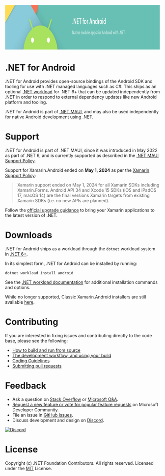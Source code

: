 <img src="Documentation/images/banner.png" alt=".NET for Android banner" height="145" >

.NET for Android
===============

.NET for Android provides open-source bindings of the Android SDK and tooling for use with
.NET managed languages such as C#. This ships as an optional [.NET workload][net-workload] for .NET 6+ that can 
be updated independently from .NET in order to respond to external dependency updates like new Android
platform and tooling.

.NET for Android is part of [.NET MAUI][maui-intro], and may also be used independently for native Android development using .NET.

[net-workload]: https://learn.microsoft.com/en-us/dotnet/core/tools/dotnet-workload-install
[maui-intro]: https://learn.microsoft.com/en-us/dotnet/maui/what-is-maui

# Support

.NET for Android is part of .NET MAUI, since it was introduced in May 2022 as part of .NET 6, and is currently supported as described in the [.NET MAUI Support Policy][maui-support-policy].

Support for Xamarin.Android ended on **May 1, 2024** as per the [Xamarin Support Policy][xamarin-support-policy]:

> Xamarin support ended on May 1, 2024 for all Xamarin SDKs including Xamarin.Forms. Android API 34 and Xcode 15 SDKs (iOS and iPadOS 17, macOS 14) are the final versions Xamarin targets from existing Xamarin SDKs (i.e. no new APIs are planned).

Follow the [official upgrade guidance](https://learn.microsoft.com/dotnet/maui/migration) to bring your Xamarin applications to the latest version of .NET.

[maui-support-policy]: https://dotnet.microsoft.com/en-us/platform/support/policy/maui
[xamarin-support-policy]: https://dotnet.microsoft.com/en-us/platform/support/policy/xamarin

# Downloads

.NET for Android ships as a workload through the `dotnet` workload system in [.NET 6+][dotnet-download]. 

In its simplest form, .NET for Android can be installed by running:

```
dotnet workload install android
```

See the [.NET workload documentation][workload-documentation] for additional installation commands and options.

[dotnet-download]: https://dotnet.microsoft.com/en-us/download
[workload-documentation]: https://learn.microsoft.com/en-us/dotnet/core/tools/dotnet-workload-install

While no longer supported, Classic Xamarin.Android installers are still available [here](Documentation/previous-releases.md).

# Contributing

If you are interested in fixing issues and contributing directly to the code base, please see the following:

  - [How to build and run from source](Documentation/README.md#building-from-source)
  - [The development workflow, and using your build](Documentation/README.md#development-workflow)
  - [Coding Guidelines](http://www.mono-project.com/community/contributing/coding-guidelines/)
  - [Submitting pull requests](https://github.com/xamarin/xamarin-android/wiki/Submitting-Bugs,-Feature-Requests,-and-Pull-Requests#pull-requests)

# Feedback

  - Ask a question on [Stack Overflow](https://stackoverflow.com/questions/tagged/xamarin.android) or [Microsoft Q&A](https://docs.microsoft.com/en-us/answers/topics/dotnet-android.html).
  - [Request a new feature or vote for popular feature requests](https://developercommunity.visualstudio.com/search?entry=suggestion&space=8&preview2=true&q=xamarin+android&stateGroup=active&ftype=idea&sort=votes) on Microsoft Developer Community.
  - File an issue in [GitHub Issues](https://github.com/xamarin/xamarin-android/issues/new/choose).
  - Discuss development and design on [Discord](https://aka.ms/dotnet-discord).

[![Discord](https://img.shields.io/badge/chat-on%20discord-brightgreen)](https://aka.ms/dotnet-discord)

# License

Copyright (c) .NET Foundation Contributors. All rights reserved.
Licensed under the [MIT](LICENSE) License.
